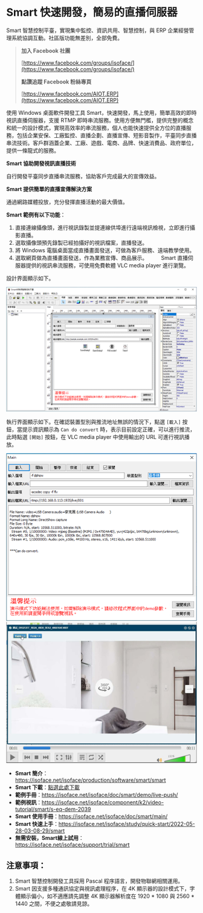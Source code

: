 # Smart 快速開發，簡易的直播伺服器

Smart 智慧控制平臺，實現集中監控、資訊共用、智慧控制，與 ERP 企業經營管理系統協調互動。社區版功能無差別，全部免費。

> **加入 Facebook 社團**
>
> [https://www.facebook.com/groups/isoface/](https://www.facebook.com/groups/isoface/)
> 
> **點讚追蹤 Facebook 粉絲專頁**
> 
> [https://www.facebook.com/AIOT.ERP](https://www.facebook.com/AIOT.ERP)

使用 Windows 桌面軟件開發工具 Smart，快速開發，馬上使用，簡單高效的即時視訊直播伺服器，支援 RTMP 即時串流服務。使用方便無門檻，提供完整的概念和統一的設計模式，實現高效率的串流服務，個人也能快速提供全方位的直播服務，包括企業安保、工廠監控、直播企劃、直播宣傳、短影音製作，平臺同步直播串流技術。客戶群涵蓋企業、工廠、遊戲、電商、品牌、快速消費品、政府單位，提供一條龍式的服務。

**Smart 協助開發視訊直播技術**

自行開發平臺同步直播串流服務，協助客戶完成最大的宣傳效益。

**Smart 提供簡單的直播宣傳解決方案**

通過網路媒體投放，充分發揮直播活動的最大價值。

**Smart 範例有以下功能**：

1. 直接連線攝像頭，進行視訊錄製並提連線供埠進行遠端視訊檢視，立即進行攝影直播。
2. 選取攝像頭預先錄製已經拍攝好的視訊檔案，直播發送。
3. 將 Windows 電腦桌面當成直播畫面發送，可做為客戶服務、遠端教學使用。
4. 選取網頁做為直播畫面發送，作為業務宣傳、商品展示。
　　
Smart 直播伺服器提供的視訊串流服務，可使用免費軟體 VLC media player 進行瀏覽。

設計界面顯示如下。

![](images/20220901172402.png)

執行界面顯示如下。在確認裝置型別與推流地址無誤的情況下，點選 `[載入]` 按鈕，當提示資訊顯示為 `Can do convert` 時，表示目前設定正確，可以進行推流，此時點選 `[開始]` 按鈕，在 VLC media player 中使用輸出的 URL 可進行視訊播放。

![](images/20220901173010.png)
![](images/20220901173428.png)

* **Smart 簡介**：https://isoface.net/isoface/production/software/smart/smart
* **Smart 下載**：[點選此處下載](https://github.com/isoface-iot/Smart/releases/latest)
* **範例手冊**：https://isoface.net/isoface/doc/smart/demo/live-push/
* **範例視訊**：https://isoface.net/isoface/component/k2/video-tutorial/smart/s-eq-dem-2039
* **Smart 使用手冊**：https://isoface.net/isoface/doc/smart/main/
* **Smart 快速上手**：https://isoface.net/isoface/study/quick-start/2022-05-28-03-08-29/smart
* **無需安裝，Smart線上試用**：https://isoface.net/isoface/support/trial/smart

## 注意事項：
1. Smart 智慧控制開發工具採用 Pascal 程序語言，開發物聯網相關運用。
2. Smart 因支援多種通訊協定與視訊處理程序，在 4K 顯示器的設計模式下，字體顯示偏小，如不適應請先調整 4K 顯示器解析度在 1920 * 1080 與 2560 * 1440 之間，不便之處敬請見諒。